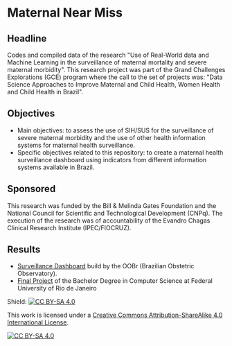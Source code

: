 # Maternal Near Miss

##  Headline
Codes and compiled data of the research "Use of Real-World data and Machine Learning in the surveillance of maternal mortality and severe maternal morbidity".
This research project was part of the Grand Challenges Explorations (GCE) program where the call to the set of projects was: "Data Science Approaches to Improve Maternal and Child Health, Women Health and Child Health in Brazil".

## Objectives
- Main objectives: to assess the use of SIH/SUS for the surveillance of severe maternal morbidity and the use of other health information systems for maternal health surveillance.
- Specific objectives related to this repository: to create a maternal health surveillance dashboard using indicators from different information systems available in Brazil.

## Sponsored
This research was funded by the Bill & Melinda Gates Foundation and the National Council for Scientific and Technological Development (CNPq).
The execution of the research was of accountability of the Evandro Chagas Clinical Research Institute (IPEC/FIOCRUZ). 

## Results
- [Surveillance Dashboard](https://observatorioobstetrico.shinyapps.io/painel-vigilancia-saude-materna/) build by the OOBr (Brazilian Obstetric Observatory).
- [Final Project](http://hdl.handle.net/11422/25389) of the Bachelor Degree in Computer Science at Federal University of Rio de Janeiro

Shield: [![CC BY-SA 4.0][cc-by-sa-shield]][cc-by-sa]

This work is licensed under a
[Creative Commons Attribution-ShareAlike 4.0 International License][cc-by-sa].

[![CC BY-SA 4.0][cc-by-sa-image]][cc-by-sa]

[cc-by-sa]: http://creativecommons.org/licenses/by-sa/4.0/
[cc-by-sa-image]: https://licensebuttons.net/l/by-sa/4.0/88x31.png
[cc-by-sa-shield]: https://img.shields.io/badge/License-CC%20BY--SA%204.0-lightgrey.svg
